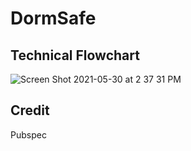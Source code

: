 # DormSafe

## Technical Flowchart
![Screen Shot 2021-05-30 at 2 37 31 PM](https://user-images.githubusercontent.com/74471816/120117805-9ff55080-c154-11eb-8dea-d90e11db9c72.png)


## Credit
Pubspec
